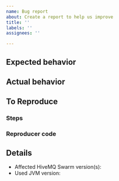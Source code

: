 ```yaml
---
name: Bug report
about: Create a report to help us improve
title: ''
labels: ''
assignees: ''

---
```


## Expected behavior

## Actual behavior

## To Reproduce
### Steps

### Reproducer code

## Details
- Affected HiveMQ Swarm version(s): 
- Used JVM version:
